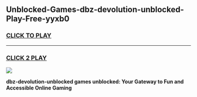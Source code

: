 
## Unblocked-Games-dbz-devolution-unblocked-Play-Free-yyxb0
<h3>
<a href="https://premium76.site?title=dbz-devolution-unblocked&ref=15A">CLICK TO PLAY</a></h3>
<hr>

<h3>
<a href="https://premium76.site?title=dbz-devolution-unblocked&ref=15A">CLICK 2 PLAY</a>
  
</h3>

<a href="https://premium76.site?title=dbz-devolution-unblocked&ref=15A"><img src="https://clearcache.store/games.png"></a>


**dbz-devolution-unblocked games unblocked: Your Gateway to Fun and Accessible Online Gaming**
